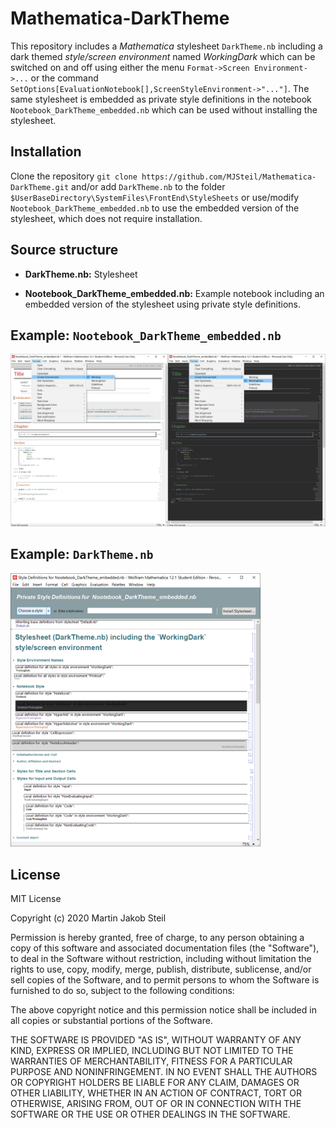 # Mathematica-DarkTheme

This repository includes a *Mathematica* stylesheet `DarkTheme.nb` including a dark themed *style/screen environment* named *WorkingDark*
which can be switched on and off using either the menu `Format->Screen Environment->...` or the command `SetOptions[EvaluationNotebook[],ScreenStyleEnvironment->"..."]`.
The same stylesheet is embedded as private style definitions in the notebook `Nootebook_DarkTheme_embedded.nb` which can be used without installing the stylesheet.

## Installation
Clone the repository `git clone https://github.com/MJSteil/Mathematica-DarkTheme.git`
and/or add `DarkTheme.nb` to the folder `$UserBaseDirectory\SystemFiles\FrontEnd\StyleSheets` or use/modify `Nootebook_DarkTheme_embedded.nb` to use the embedded version of the stylesheet, which does not require installation.

## Source structure
* **DarkTheme.nb:** Stylesheet

* **Nootebook_DarkTheme_embedded.nb:** Example notebook including an embedded version of the stylesheet using private style definitions.

## Example: `Nootebook_DarkTheme_embedded.nb`

<img src="doc/notebook.png" alt="Nootebook_DarkTheme_embedded.nb screenshot" width="800"/>

## Example: `DarkTheme.nb`

<img src="doc/stylesheet.png" alt="DarkTheme.nb screenshot" width="400"/>

## License
MIT License

Copyright (c) 2020 Martin Jakob Steil

Permission is hereby granted, free of charge, to any person obtaining a copy
of this software and associated documentation files (the "Software"), to deal
in the Software without restriction, including without limitation the rights
to use, copy, modify, merge, publish, distribute, sublicense, and/or sell
copies of the Software, and to permit persons to whom the Software is
furnished to do so, subject to the following conditions:

The above copyright notice and this permission notice shall be included in all
copies or substantial portions of the Software.

THE SOFTWARE IS PROVIDED "AS IS", WITHOUT WARRANTY OF ANY KIND, EXPRESS OR
IMPLIED, INCLUDING BUT NOT LIMITED TO THE WARRANTIES OF MERCHANTABILITY,
FITNESS FOR A PARTICULAR PURPOSE AND NONINFRINGEMENT. IN NO EVENT SHALL THE
AUTHORS OR COPYRIGHT HOLDERS BE LIABLE FOR ANY CLAIM, DAMAGES OR OTHER
LIABILITY, WHETHER IN AN ACTION OF CONTRACT, TORT OR OTHERWISE, ARISING FROM,
OUT OF OR IN CONNECTION WITH THE SOFTWARE OR THE USE OR OTHER DEALINGS IN THE
SOFTWARE.